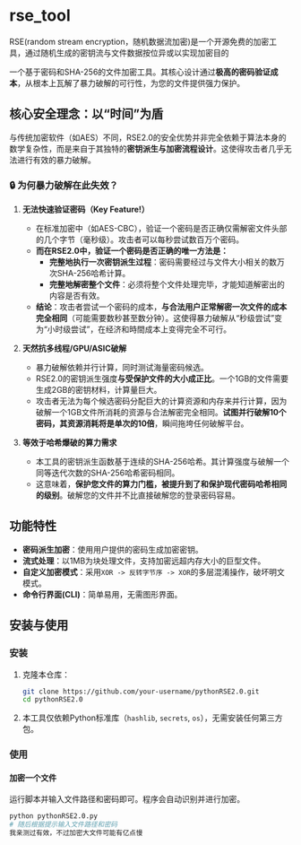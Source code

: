 # rse_tool
RSE(random stream encryption，随机数据流加密)是一个开源免费的加密工具，通过随机生成的密钥流与文件数据按位异或以实现加密目的

一个基于密码和SHA-256的文件加密工具。其核心设计通过**极高的密码验证成本**，从根本上瓦解了暴力破解的可行性，为您的文件提供强力保护。

## 核心安全理念：以“时间”为盾

与传统加密软件（如AES）不同，RSE2.0的安全优势并非完全依赖于算法本身的数学复杂性，而是来自于其独特的**密钥派生与加密流程设计**。这使得攻击者几乎无法进行有效的暴力破解。

### 🔒 为何暴力破解在此失效？

1.  **无法快速验证密码（Key Feature!）**
    *   在标准加密中（如AES-CBC），验证一个密码是否正确仅需解密文件头部的几个字节（毫秒级）。攻击者可以每秒尝试数百万个密码。
    *   **而在RSE2.0中，验证一个密码是否正确的唯一方法是：**
        *   **完整地执行一次密钥派生过程**：密码需要经过与文件大小相关的数万次SHA-256哈希计算。
        *   **完整地解密整个文件**：必须将整个文件处理完毕，才能知道解密出的内容是否有效。
    *   **结论**：攻击者尝试一个密码的成本，**与合法用户正常解密一次文件的成本完全相同**（可能需要数秒甚至数分钟）。这使得暴力破解从“秒级尝试”变为“小时级尝试”，在经济和時間成本上变得完全不可行。

2.  **天然抗多线程/GPU/ASIC破解**
    *   暴力破解依赖并行计算，同时测试海量密码候选。
    *   RSE2.0的密钥派生强度**与受保护文件的大小成正比**。一个1GB的文件需要生成2GB的密钥材料，计算量巨大。
    *   攻击者无法为每个候选密码分配巨大的计算资源和内存来并行计算，因为破解一个1GB文件所消耗的资源与合法解密完全相同。**试图并行破解10个密码，其资源消耗将是单次的10倍**，瞬间拖垮任何破解平台。

3.  **等效于哈希爆破的算力需求**
    *   本工具的密钥派生函数基于连续的SHA-256哈希。其计算强度与破解一个同等迭代次数的SHA-256哈希密码相同。
    *   这意味着，**保护您文件的算力门槛，被提升到了和保护现代密码哈希相同的级别**。破解您的文件并不比直接破解您的登录密码容易。

## 功能特性

-   **密码派生加密**：使用用户提供的密码生成加密密钥。
-   **流式处理**：以1MB为块处理文件，支持加密远超内存大小的巨型文件。
-   **自定义加密模式**：采用`XOR -> 反转字节序 -> XOR`的多层混淆操作，破坏明文模式。
-   **命令行界面(CLI)**：简单易用，无需图形界面。

## 安装与使用

### 安装

1.  克隆本仓库：
    ```bash
    git clone https://github.com/your-username/pythonRSE2.0.git
    cd pythonRSE2.0
    ```

2.  本工具仅依赖Python标准库（`hashlib`, `secrets`, `os`），无需安装任何第三方包。

### 使用

#### 加密一个文件
运行脚本并输入文件路径和密码即可。程序会自动识别并进行加密。
```bash
python pythonRSE2.0.py
# 随后根据提示输入文件路径和密码
我亲测过有效，不过加密大文件可能有亿点慢
